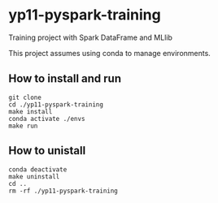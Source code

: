 # yp11-pyspark-training
Training project with Spark DataFrame and MLlib

This project assumes using conda to manage environments. 

## How to install and run

    git clone
    cd ./yp11-pyspark-training
    make install
    conda activate ./envs
    make run

## How to unistall

    conda deactivate
    make uninstall
    cd ..
    rm -rf ./yp11-pyspark-training

